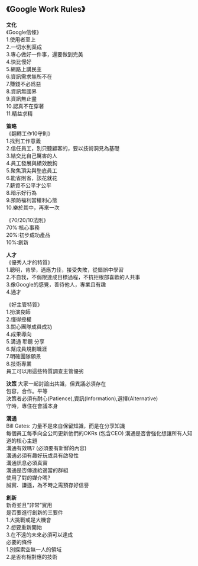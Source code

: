 ## 《Google Work Rules》
**文化**  
《Google信條》  
1.使用者至上  
2.一切水到渠成  
3.專心做好一件事，還要做到完美  
4.快比慢好  
5.網路上講民主  
6.資訊需求無所不在  
7.賺錢不必爲惡  
8.資訊無國界  
9.資訊無止盡  
10.認真不在穿著  
11.精益求精  

**策略**  
《翻轉工作10守則》  
1.找到工作意義  
2.信任員工，別只聽顧客的，要以技術洞見為基礎    
3.結交比自己厲害的人   
4.員工發展與績效脫鉤  
5.聚焦頂尖與墊底員工  
6.能省則省，該花就花  
7.薪資不公平才公平  
8.暗示好行為  
9.預防福利當權利心態  
10.樂於其中，再來一次  

《70/20/10法則》  
70%:核心事務  
20%:初步成功產品  
10%:創新  

**人才**  
《優秀人才的特質》  
1.聰明，肯學，適應力佳，接受失敗，從錯誤中學習  
2.不自我，不侷限達成目標過程，不抗拒根部喜歡的人共事  
3.像Google的感覺，善待他人，專業且有趣    
4.通才  

《好主管特質》  
1.扮演良師  
2.懂得授權  
3.關心團隊成員成功  
4.成果導向  
5.溝通 聆聽 分享  
6.幫成員規劃職涯  
7.明確團隊願景  
8.技術專業  
員工可以用這些特質調查主管優劣  

**決策** 
大家一起討論出共識，但異議必須存在  
包容，合作。平等  
決策者必須有耐心(Patience),資訊(Information),選擇(Alternative)  
守時，專住在會議本身  

**溝通**  
Bill Gates: 力量不是來自保留知識，而是在分享知識  
每個員工每季向全公司更新他們的OKRs (包含CEO) 
溝通是否會強化想讓所有人知道的核心主題  
溝通有效嗎? (必須要有新鮮的內容)  
溝通必須有趣好玩或具有啟發性  
溝通訊息必須真實  
溝通是否傳達給適當的群組  
使用了對的媒介嗎?  
誠實、謙遜，為不時之需預存好信譽  

**創新**  
新奇並且”非常”實用  
是否要進行創新的三要件  
1.大挑戰或是大機會  
2.想要重新開始  
3.在不遠的未來必須可以達成  
必要的條件  
1.別探索空無一人的領域  
2.是否有相對應的技術  
